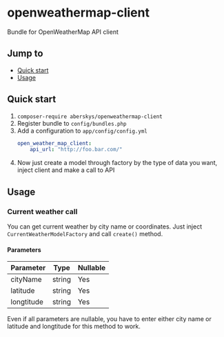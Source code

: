 # openweathermap-client

Bundle for OpenWeatherMap API client

## Jump to

 - [Quick start](#quick-start)
 - [Usage](#usage)
 
## Quick start

1. `composer-require aberskys/openweathermap-client`
2. Register bundle to `config/bundles.php`
3. Add a configuration to `app/config/config.yml`
    ```yaml
    open_weather_map_client:
        api_url: "http://foo.bar.com/"
    ```
4. Now just create a model through factory by the type of data you want,
inject client and make a call to API

## Usage

### Current weather call
You can get current weather by city name or coordinates.
Just inject `CurrentWeatherModelFactory` and call `create()` method.

#### Parameters
|Parameter |Type  |Nullable|
|----------|------|--------|
|cityName  |string|Yes     |
|latitude  |string|Yes     |
|longtitude|string|Yes     |

Even if all parameters are nullable, you have to enter either city name or latitude and longtitude for this method to work.